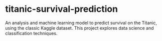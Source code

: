 # titanic-survival-prediction
An analysis and machine learning model to predict survival on the Titanic, using the classic Kaggle dataset. This project explores data science and classification techniques.
